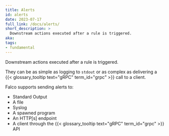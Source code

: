 ```yaml
---
title: Alerts
id: alerts
date: 2023-07-17
full_link: /docs/alerts/
short_description: >
  Downstream actions executed after a rule is triggered.
aka:
tags:
- fundamental
---
```

Downstream actions executed after a rule is triggered.

<!--more--> 

They can be as simple as logging to `stdout` or as complex as delivering a {{< glossary_tooltip text="gRPC" term_id="grpc" >}} call to a client.

Falco supports sending alerts to:

- Standard Output
- A file
- Syslog
- A spawned program
- An HTTP[s] endpoint
- A client through the {{< glossary_tooltip text="gRPC" term_id="grpc" >}} API
